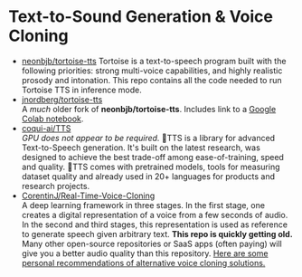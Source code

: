 # Text-to-Sound Generation & Voice Cloning
- [neonbjb/tortoise-tts](https://github.com/neonbjb/tortoise-tts)
Tortoise is a text-to-speech program built with the following priorities: strong multi-voice capabilities, and highly realistic prosody and intonation. This repo contains all the code needed to run Tortoise TTS in inference mode.
- [jnordberg/tortoise-tts](https://github.com/jnordberg/tortoise-tts)  
A _much_ older fork of **neonbjb/tortoise-tts**. Includes link to a [Google Colab notebook](https://colab.research.google.com/drive/1wVVqUPqwiDBUVeWWOUNglpGhU3hg_cbR?usp=sharing).
- [coqui-ai/TTS](https://github.com/coqui-ai/tts)  
_GPU does not appear to be required._ 🐸TTS is a library for advanced Text-to-Speech generation. It's built on the latest research, was designed to achieve the best trade-off among ease-of-training, speed and quality. 🐸TTS comes with pretrained models, tools for measuring dataset quality and already used in 20+ languages for products and research projects. 
- [CorentinJ/Real-Time-Voice-Cloning](https://github.com/CorentinJ/Real-Time-Voice-Cloning)  
A deep learning framework in three stages. In the first stage, one creates a digital representation of a voice from a few seconds of audio. In the second and third stages, this representation is used as reference to generate speech given arbitrary text. **This repo is quickly getting old.** Many other open-source repositories or SaaS apps (often paying) will give you a better audio quality than this repository. [Here are some personal recommendations of alternative voice cloning solutions.](https://github.com/CorentinJ/Real-Time-Voice-Cloning#heads-up)
